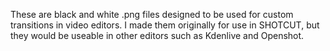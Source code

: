These are black and white .png files designed to be used for custom transitions in video editors. 
I made them originally for use in SHOTCUT, but they would be useable in other editors such as Kdenlive and Openshot.
